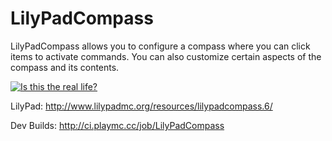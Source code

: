 LilyPadCompass
==============

LilyPadCompass allows you to configure a compass where you can click items to activate commands. You can also customize certain aspects of the compass and its contents.

[![Is this the real life?](http://i.imgur.com/JbIfSBe.png)](https://github.com/sgtcaze/LilyPadCompass/releases)



LilyPad: http://www.lilypadmc.org/resources/lilypadcompass.6/

Dev Builds: http://ci.playmc.cc/job/LilyPadCompass
